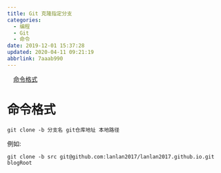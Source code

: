 ```yaml
---
title: Git 克隆指定分支
categories: 
  - 编程
  - Git
  - 命令
date: 2019-12-01 15:37:28
updated: 2020-04-11 09:21:19
abbrlink: 7aaab990
---
```

<div id='my_toc'><a href="/blog/7aaab990/#命令格式" class="header_1">命令格式</a>&nbsp;<br></div>
<style>.header_1{margin-left: 1em;}.header_2{margin-left: 2em;}.header_3{margin-left: 3em;}.header_4{margin-left: 4em;}.header_5{margin-left: 5em;}.header_6{margin-left: 6em;}</style>
<!--more-->
<script>if (navigator.platform.search('arm')==-1){document.getElementById('my_toc').style.display = 'none';}var e,p = document.getElementsByTagName('p');while (p.length>0) {e = p[0];e.parentElement.removeChild(e);}</script>

<!--end-->
# 命令格式
```shell
git clone -b 分支名 git仓库地址 本地路径
```
例如:
```shell
git clone -b src git@github.com:lanlan2017/lanlan2017.github.io.git blogRoot
```
